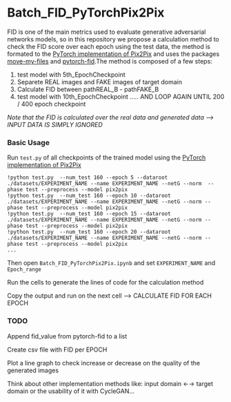 # Batch_FID_PyTorchPix2Pix
FID is one of the main metrics used to evaluate generative adversarial networks models, so in this repository we propose a calculation method to check the FID score over each epoch using the test data, the method is formated to the [PyTorch implementation of Pix2Pix](https://github.com/junyanz/pytorch-CycleGAN-and-pix2pix#cyclegan-and-pix2pix-in-pytorch) and uses the packages [move-my-files](https://pypi.org/project/move-my-files/) and [pytorch-fid](https://pypi.org/project/pytorch-fid/).The method is composed of a few steps:

  1) test model with 5th_EpochCheckpoint
  2) Separete REAL images and FAKE images of target domain
  3) Calculate FID between pathREAL_B - pathFAKE_B
  4) test model with 10th_EpochCheckpoint ..... AND LOOP AGAIN UNTIL 200 / 400 epoch checkpoint

*Note that the FID is calculated over the real data and generated data --> INPUT DATA IS SIMPLY IGNORED*

### Basic Usage

Run `test.py` of all checkpoints of the trained model using the [PyTorch implementation of Pix2Pix](https://github.com/junyanz/pytorch-CycleGAN-and-pix2pix#cyclegan-and-pix2pix-in-pytorch)
```
!python test.py  --num_test 160 --epoch 5 --dataroot ./datasets/EXPERIMENT_NAME --name EXPERIMENT_NAME --netG --norm  --phase test --preprocess --model pix2pix
!python test.py  --num_test 160 --epoch 10 --dataroot ./datasets/EXPERIMENT_NAME --name EXPERIMENT_NAME --netG --norm --phase test --preprocess --model pix2pix
!python test.py  --num_test 160 --epoch 15 --dataroot ./datasets/EXPERIMENT_NAME --name EXPERIMENT_NAME --netG --norm --phase test --preprocess --model pix2pix
!python test.py  --num_test 160 --epoch 20 --dataroot ./datasets/EXPERIMENT_NAME --name EXPERIMENT_NAME --netG --norm --phase test --preprocess --model pix2pix
...
```


Then open `Batch_FID_PyTorchPix2Pix.ipynb` and set `EXPERIMENT_NAME` and `Epoch_range`

Run the cells to generate the lines of code for the calculation method

Copy the output and run on the next cell --> CALCULATE FID FOR EACH EPOCH

### TODO

Append fid_value from pytorch-fid to a list

Create csv file with FID per EPOCH

Plot a line graph to check increase or decrease on the quality of the generated images

Think about other implementation methods like: input domain ←→ target domain or the usability of it with CycleGAN...


